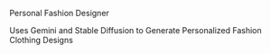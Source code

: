 Personal Fashion Designer

Uses Gemini and Stable Diffusion to Generate Personalized Fashion Clothing Designs






